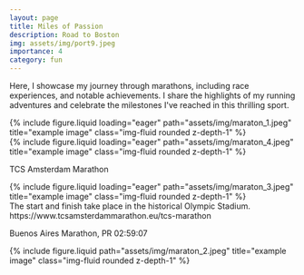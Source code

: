 ```yaml
---
layout: page
title: Miles of Passion
description: Road to Boston
img: assets/img/port9.jpeg
importance: 4
category: fun
---
```


Here, I showcase my journey through marathons, including race experiences, and notable achievements. I share the highlights of my running adventures and celebrate the milestones I've reached in this thrilling sport.

<div class="row">
    <div class="col-sm mt-3 mt-md-0">
        {% include figure.liquid loading="eager" path="assets/img/maraton_1.jpeg" title="example image" class="img-fluid rounded z-depth-1" %}
    </div>
    <div class="col-sm mt-3 mt-md-0">
        {% include figure.liquid loading="eager" path="assets/img/maraton_4.jpeg" title="example image" class="img-fluid rounded z-depth-1" %}
    </div>
</div>

TCS Amsterdam Marathon

<div class="row">
    <div class="col-sm mt-3 mt-md-0">
        {% include figure.liquid loading="eager" path="assets/img/maraton_3.jpeg" title="example image" class="img-fluid rounded z-depth-1" %}
    </div>
</div>
<div class="caption">
    The start and finish take place in the historical Olympic Stadium. https://www.tcsamsterdammarathon.eu/tcs-marathon
</div>

Buenos Aires Marathon, PR 02:59:07

<div class="row">
    <div class="col-sm mt-3 mt-md-0">
        {% include figure.liquid path="assets/img/maraton_2.jpeg" title="example image" class="img-fluid rounded z-depth-1" %}
    </div>
</div>
